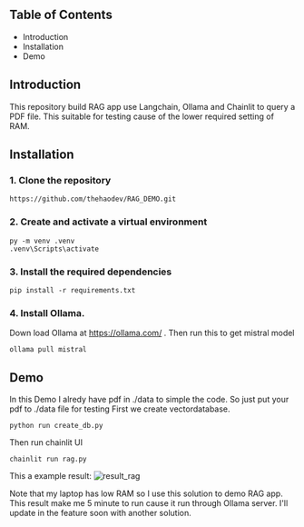 ## Table of Contents

- Introduction
- Installation
- Demo
## Introduction
This repository build RAG app use Langchain, Ollama and Chainlit to query a PDF file. This suitable for testing cause of the lower required setting of RAM.
## Installation
### 1. Clone the repository  
```
https://github.com/thehaodev/RAG_DEMO.git
```
### 2. Create and activate a virtual environment 
```
py -m venv .venv
.venv\Scripts\activate
```
### 3. Install the required dependencies 
```
pip install -r requirements.txt
```
### 4. Install Ollama.
Down load Ollama at https://ollama.com/ . Then run this to get mistral model
```
ollama pull mistral
```
## Demo
In this Demo I alredy have pdf in ./data to simple the code. So just put your pdf to ./data file for testing
First we create vectordatabase.
```
python run create_db.py
```
Then run chainlit UI
```
chainlit run rag.py
```
This a example result:
![result_rag](https://github.com/thehaodev/RAG_DEMO/assets/112054658/90584144-ca4e-48d8-91de-b4155ecddef1)

Note that my laptop has low RAM so I use this solution to demo RAG app. 
This result make me 5 minute to run cause it run through Ollama server. I'll update in the feature soon with another solution. 
